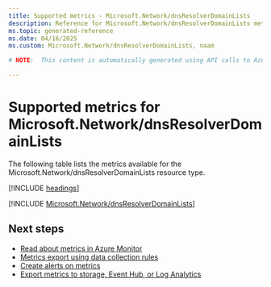 ```yaml
---
title: Supported metrics - Microsoft.Network/dnsResolverDomainLists
description: Reference for Microsoft.Network/dnsResolverDomainLists metrics in Azure Monitor.
ms.topic: generated-reference
ms.date: 04/16/2025
ms.custom: Microsoft.Network/dnsResolverDomainLists, naam

# NOTE:  This content is automatically generated using API calls to Azure. Any edits made on these files will be overwritten in the next run of the script. 

---
```


  
# Supported metrics for Microsoft.Network/dnsResolverDomainLists
  
The following table lists the metrics available for the Microsoft.Network/dnsResolverDomainLists resource type.  
  
  
[!INCLUDE [headings](~/reusable-content/ce-skilling/azure/includes/azure-monitor/reference/metrics/metrics-headings.md)]  
  
 

[!INCLUDE [Microsoft.Network/dnsResolverDomainLists](~/reusable-content/ce-skilling/azure/includes/azure-monitor/reference/metrics/microsoft-network-dnsresolverdomainlists-metrics-include.md)]  



## Next steps

- [Read about metrics in Azure Monitor](/azure/azure-monitor/data-platform)
- [Metrics export using data collection rules](/azure/azure-monitor/essentials/data-collection-metrics)
- [Create alerts on metrics](/azure/azure-monitor/alerts/alerts-overview)
- [Export metrics to storage, Event Hub, or Log Analytics](/azure/azure-monitor/essentials/platform-logs-overview)
